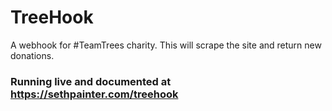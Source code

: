 # TreeHook
A webhook for #TeamTrees charity. This will scrape the site and return new donations.
### Running live and documented at https://sethpainter.com/treehook
